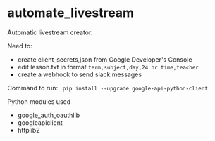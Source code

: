 # automate_livestream
Automatic livestream creator.

Need to:
- create client_secrets,json from Google Developer's Console
- edit lesson.txt in format ```term,subject,day,24 hr time,teacher```
- create a webhook to send slack messages 
  
Command to run:
``` pip install --upgrade google-api-python-client```

Python modules used 
- google_auth_oauthlib
- googleapiclient
- httplib2